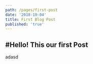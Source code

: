 ```yaml
---
path: /pages/first-post
date: '2018-10-04'
title: First Blog Post
published: 'true'
---
```

## \#Hello! This our first Post

adasd

